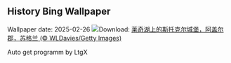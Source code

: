 ## History Bing Wallpaper
Wallpaper date: 2025-02-26
![](https://www.bing.com/th?id=OHR.ArgyllStalker_ZH-CN0970395078_UHD.jpg&w=1000)Download: [莱奇湖上的斯托克尔城堡，阿盖尔郡，苏格兰 (© WLDavies/Getty Images)](https://www.bing.com/th?id=OHR.ArgyllStalker_ZH-CN0970395078_UHD.jpg)

Auto get programm by LtgX
